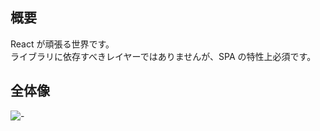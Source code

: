 ## 概要

React が頑張る世界です。  
ライブラリに依存すべきレイヤーではありませんが、SPA の特性上必須です。

## 全体像

![-](https://yy-jscpd.netlify.app/madge/presenter/graph.svg)
